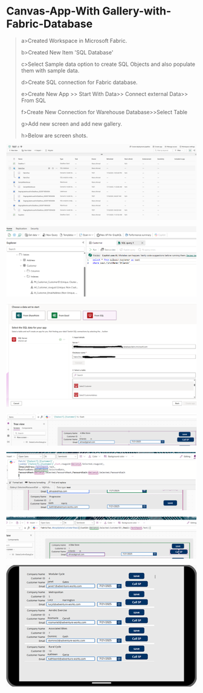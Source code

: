 # Canvas-App-With Gallery-with-Fabric-Database



>a>Created Workspace in Microsoft Fabric.
>
>b>Created New Item 'SQL Database'
>
>c>Select Sample data option to create SQL Objects and also populate them with sample data.
>
>d>Create SQL connection for Fabric database.
>
>e>Create New App >> Start With Data>> Connect external Data>> From SQL
>
>f>Create New Connection for Warehouse Database>>Select Table
>
>g>Add new screen and add new gallery.
>
>h>Below are screen shots.
>

![Uploading image.png…](https://github.com/AlmasMahfooz/Canvas-App-with-Fabric-Database/blob/main/images/FabricTWO.png)



![Uploading image.png…](https://github.com/AlmasMahfooz/Canvas-App-with-Fabric-Database/blob/main/images/Fabric%20table%20-PK.png)



![Uploading image.png…](https://github.com/AlmasMahfooz/Canvas-App-with-Fabric-Database/blob/main/images/Fabric%20SQL%20connection.png)



![Uploading image.png…](https://github.com/AlmasMahfooz/Canvas-App-with-Fabric-Database/blob/main/images/Fabric%20-%20db%20alias.png)



![Uploading image.png…](https://github.com/AlmasMahfooz/Canvas-App-with-Fabric-Database/blob/main/images/App%20Patch%20function.png)



![Uploading image.png…](https://github.com/AlmasMahfooz/Canvas-App-with-Fabric-Database/blob/main/images/Calling%20Fabric%20SP.png)



![Uploading image.png…](https://github.com/AlmasMahfooz/Canvas-App-with-Fabric-Database/blob/main/images/Fabric%20App.png)

